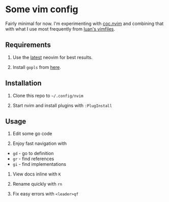 # Some vim config

Fairly minimal for now. I'm experimenting with
[coc.nvim](https://github.com/neoclide/coc.nvim) and combining that with what I
use most frequently from [luan's vimfiles](https://github.com/luan/vimfiles).

## Requirements

1. Use the [latest](https://github.com/neovim/neovim/wiki/Installing-Neovim)
   neovim for best results.

1. Install `gopls` from [here](https://github.com/saibing/tools/).

## Installation

1. Clone this repo to `~/.config/nvim`

1. Start nvim and install plugins with
`:PlugInstall`

## Usage

1. Edit some go code

1. Enjoy fast navigation with
 * `gd` - go to definition
 * `gr` - find references
 * `gi` - find implementations

1. View docs inline with `K`

1. Rename quickly with `rn`

1. Fix easy errors with `<leader>qf`
